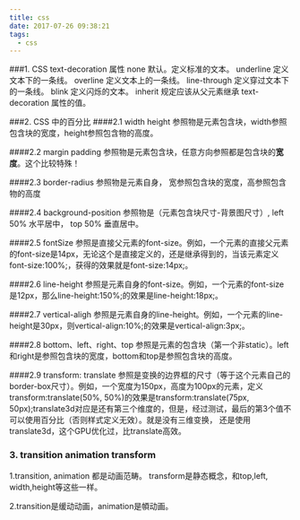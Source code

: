 ```yaml
---
title: css
date: 2017-07-26 09:38:21
tags:
  - css
---
```


###1. CSS text-decoration 属性
none	默认。定义标准的文本。
underline	定义文本下的一条线。
overline	定义文本上的一条线。
line-through	定义穿过文本下的一条线。
blink	定义闪烁的文本。
inherit	规定应该从父元素继承 text-decoration 属性的值。

###2. CSS 中的百分比
####2.1 width height
参照物是元素包含块，width参照包含块的宽度，height参照包含物的高度。

####2.2 margin padding
参照物是元素包含块，任意方向参照都是包含块的**宽度**。这个比较特殊！

####2.3 border-radius
参照物是元素自身， 宽参照包含块的宽度，高参照包含物的高度

####2.4 background-position
参照物是（元素包含块尺寸-背景图尺寸）, left 50% 水平居中， top 50% 垂直居中。

####2.5 fontSize
参照是直接父元素的font-size。例如，一个元素的直接父元素的font-size是14px，无论这个是直接定义的，还是继承得到的，当该元素定义font-size:100%;，获得的效果就是font-size:14px;。

####2.6 line-height
参照是元素自身的font-size。例如，一个元素的font-size是12px，那么line-height:150%;的效果是line-height:18px;。

####2.7 vertical-aligh
参照是元素自身的line-height。例如，一个元素的line-height是30px，则vertical-align:10%;的效果是vertical-align:3px;。

####2.8 bottom、left、right、top
参照是元素的包含块（第一个非static）。left和right是参照包含块的宽度，bottom和top是参照包含块的高度。

####2.9 transform: translate
参照是变换的边界框的尺寸（等于这个元素自己的border-box尺寸）。例如，一个宽度为150px，高度为100px的元素，定义transform:translate(50%, 50%)的效果是transform:translate(75px, 50px);translate3d对应是还有第三个维度的，但是，经过测试，最后的第3个值不可以使用百分比（否则样式定义无效）。就是没有三维变换， 还是使用translate3d，这个GPU优化过，比translate高效。

### 3. transition animation transform 
1.transition, animation 都是动画范畴。
transform是静态概念，和top,left, width,height等这些一样。

2.transition是缓动动画，animation是幁动画。
